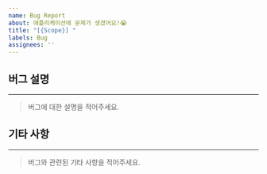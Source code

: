 ```yaml
---
name: Bug Report
about: 애플리케이션에 문제가 생겼어요!😭
title: "[{Scope}] "
labels: Bug
assignees: ''
---
```


## 버그 설명
---
> 버그에 대한 설명을 적어주세요.

## 기타 사항
---
> 버그와 관련된 기타 사항을 적어주세요.
